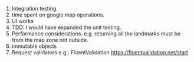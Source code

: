 1) Integration testing.
2) time spent on google map operations.
3) UI works
4) TDD: I would have expanded the unit testing.
5) Performance considerations. e.g. returning all the landmarks must be from the map zone not outside.
6) immutable objects
7) Request validators e.g.: FluentValidation https://fluentvalidation.net/start